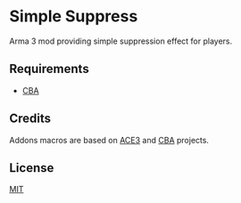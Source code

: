 # Simple Suppress
Arma 3 mod providing simple suppression effect for players.

## Requirements
- [CBA](https://github.com/CBATeam/CBA_A3)

## Credits
Addons macros are based on [ACE3](https://github.com/acemod/ACE3) and [CBA](https://github.com/CBATeam/CBA_A3) projects.

## License
[MIT](https://github.com/SzwedzikPL/SimpleSuppress/blob/master/LICENSE)
